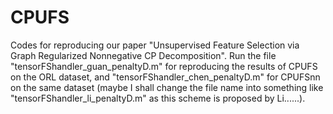 # CPUFS
Codes for reproducing our paper "Unsupervised Feature Selection via Graph Regularized Nonnegative CP Decomposition". Run the file "tensorFShandler_guan_penaltyD.m" for reproducing the results of CPUFS on the ORL dataset, and "tensorFShandler_chen_penaltyD.m" for CPUFSnn on the same dataset (maybe I shall change the file name into something like "tensorFShandler_li_penaltyD.m" as this scheme is proposed by Li......).
